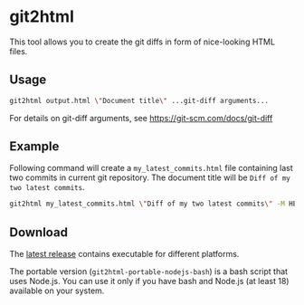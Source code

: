 # git2html

This tool allows you to create the git diffs in form of nice-looking HTML files.

## Usage

```bash
git2html output.html \"Document title\" ...git-diff arguments...
```

For details on git-diff arguments, see https://git-scm.com/docs/git-diff

## Example

Following command will create a `my_latest_commits.html` file
containing last two commits in current git repository. The
document title will be `Diff of my two latest commits`.

```bash
git2html my_latest_commits.html \"Diff of my two latest commits\" -M HEAD~2
```

## Download

The [latest release](https://github.com/doki-nordic/git2html/releases/latest)
contains executable for different platforms.

The portable version (`git2html-portable-nodejs-bash`) is a bash script that
uses Node.js. You can use it only if you have bash and Node.js (at least 18)
available on your system.
